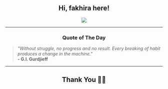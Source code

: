 <h2 align="center"> Hi, fakhira here!</h2>

<p align="center">
<a href="https://github.com/fakhiralkda" alt="github streak"><img src="https://dvst-streak.herokuapp.com/?user=fakhiralkda&theme=tokyonight&fire=DD472C"></a>
</p>

<hr>
<h3 align="center">Quote of The Day</h3>
<p align="center">
<blockquote>
<i>"Without struggle, no progress and no result. Every breaking of habit produces a change in the machine."</i>
<br>
<b>- G.I. Gurdjieff</b>
</blockquote>
</p>


<hr>
<h2 align="center">Thank You 🙏🏼</h2>
